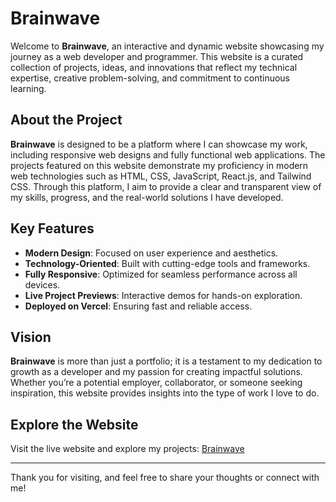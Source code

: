 # Brainwave

Welcome to **Brainwave**, an interactive and dynamic website showcasing my journey as a web developer and programmer. This website is a curated collection of projects, ideas, and innovations that reflect my technical expertise, creative problem-solving, and commitment to continuous learning.

## About the Project

**Brainwave** is designed to be a platform where I can showcase my work, including responsive web designs and fully functional web applications. The projects featured on this website demonstrate my proficiency in modern web technologies such as HTML, CSS, JavaScript, React.js, and Tailwind CSS. Through this platform, I aim to provide a clear and transparent view of my skills, progress, and the real-world solutions I have developed.

## Key Features

- **Modern Design**: Focused on user experience and aesthetics.
- **Technology-Oriented**: Built with cutting-edge tools and frameworks.
- **Fully Responsive**: Optimized for seamless performance across all devices.
- **Live Project Previews**: Interactive demos for hands-on exploration.
- **Deployed on Vercel**: Ensuring fast and reliable access.

## Vision

**Brainwave** is more than just a portfolio; it is a testament to my dedication to growth as a developer and my passion for creating impactful solutions. Whether you’re a potential employer, collaborator, or someone seeking inspiration, this website provides insights into the type of work I love to do.

## Explore the Website

Visit the live website and explore my projects: [Brainwave](https://brainwave-9h35jt0s6-hichamissouals-projects.vercel.app/)

---

Thank you for visiting, and feel free to share your thoughts or connect with me!
